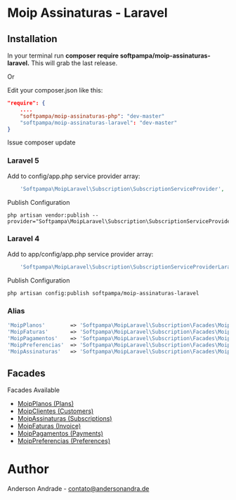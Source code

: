 # Moip Assinaturas - Laravel

## Installation

In your terminal run **composer require softpampa/moip-assinaturas-laravel.** This will grab the last release.

Or

Edit your composer.json like this:

```json
"require": {
    ....
    "softpampa/moip-assinaturas-php": "dev-master"
    "softpampa/moip-assinaturas-laravel": "dev-master"
}
```

Issue composer update

### Laravel 5

Add to config/app.php service provider array:

```php
    'Softpampa\MoipLaravel\Subscription\SubscriptionServiceProvider',
```

Publish Configuration

```shell
php artisan vendor:publish --provider="Softpampa\MoipLaravel\Subscription\SubscriptionServiceProvider"
```

### Laravel 4

Add to app/config/app.php service provider array:

```php
    'Softpampa\MoipLaravel\Subscription\SubscriptionServiceProviderLaravel4',
```

Publish Configuration

```shell
php artisan config:publish softpampa/moip-assinaturas-laravel
```

### Alias

```php
'MoipPlanos'        => 'Softpampa\MoipLaravel\Subscription\Facades\MoipPlanos',
'MoipFaturas'       => 'Softpampa\MoipLaravel\Subscription\Facades\MoipFaturas',
'MoipPagamentos'    => 'Softpampa\MoipLaravel\Subscription\Facades\MoipPagamentos',
'MoipPreferencias'  => 'Softpampa\MoipLaravel\Subscription\Facades\MoipPreferencias',
'MoipAssinaturas'   => 'Softpampa\MoipLaravel\Subscription\Facades\MoipAssinaturas',
```

## Facades

Facades Available

- [MoipPlanos (Plans)](#)
- [MoipClientes (Customers)](#)
- [MoipAssinaturas (Subscriptions)](#)
- [MoipFaturas (Invoice)](#)
- [MoipPagamentos (Payments)](#)
- [MoipPreferencias (Preferences)](#)

# Author

Anderson Andrade - <contato@andersonandra.de>